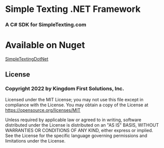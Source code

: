 # Simple Texting .NET Framework
### A C# SDK for SimpleTexting.com

# Available on Nuget
[SimpleTextingDotNet](https://www.nuget.org/packages/SimpleTextingDotNet/)

## License
### Copyright 2022 by Kingdom First Solutions, Inc. 

Licensed under the MIT License; you may not use this file except in compliance with the License. You may obtain a copy of the License at https://opensource.org/licenses/MIT  

Unless required by applicable law or agreed to in writing, software distributed under the License is distributed on an "AS IS" BASIS, WITHOUT WARRANTIES OR CONDITIONS OF ANY KIND, either express or implied. See the License for the specific language governing permissions and limitations under the License.
